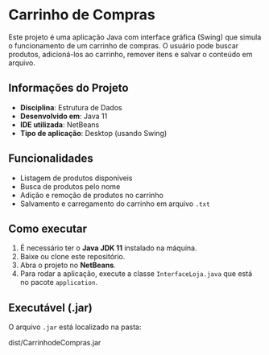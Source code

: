 # Carrinho de Compras

Este projeto é uma aplicação Java com interface gráfica (Swing) que simula o funcionamento de um carrinho de compras. O usuário pode buscar produtos, adicioná-los ao carrinho, remover itens e salvar o conteúdo em arquivo.

## Informações do Projeto

- **Disciplina**: Estrutura de Dados
- **Desenvolvido em**: Java 11
- **IDE utilizada**: NetBeans
- **Tipo de aplicação**: Desktop (usando Swing)

## Funcionalidades

- Listagem de produtos disponíveis
- Busca de produtos pelo nome
- Adição e remoção de produtos no carrinho
- Salvamento e carregamento do carrinho em arquivo `.txt`

## Como executar

1. É necessário ter o **Java JDK 11** instalado na máquina.
2. Baixe ou clone este repositório.
3. Abra o projeto no **NetBeans**.
4. Para rodar a aplicação, execute a classe `InterfaceLoja.java` que está no pacote `application`.

## Executável (.jar)

O arquivo `.jar` está localizado na pasta:

dist/CarrinhodeCompras.jar